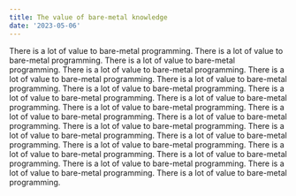 ```yaml
---
title: The value of bare-metal knowledge
date: '2023-05-06'
---
```

There is a lot of value to bare-metal programming.
There is a lot of value to bare-metal programming.
There is a lot of value to bare-metal programming.
There is a lot of value to bare-metal programming.
There is a lot of value to bare-metal programming.
There is a lot of value to bare-metal programming.
There is a lot of value to bare-metal programming.
There is a lot of value to bare-metal programming.
There is a lot of value to bare-metal programming.
There is a lot of value to bare-metal programming.
There is a lot of value to bare-metal programming.
There is a lot of value to bare-metal programming.
There is a lot of value to bare-metal programming.
There is a lot of value to bare-metal programming.
There is a lot of value to bare-metal programming.
There is a lot of value to bare-metal programming.
There is a lot of value to bare-metal programming.
There is a lot of value to bare-metal programming.
There is a lot of value to bare-metal programming.
There is a lot of value to bare-metal programming.
There is a lot of value to bare-metal programming.
